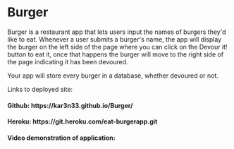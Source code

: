 # Burger
Burger is a restaurant app that lets users input the names of burgers they'd like to eat. Whenever a user submits a burger's name, the app will display the burger on the left side of the page where you can click on the Devour it! button to eat it, once that happens the burger will move to the right side of the page indicating it has been devoured.

Your app will store every burger in a database, whether devoured or not.

Links to deployed site:

<h4> Github: https://kar3n33.github.io/Burger/ </h4>

<h4> Heroku: https://git.heroku.com/eat-burgerapp.git</h4>

<h4> Video demonstration of application:</h4>
